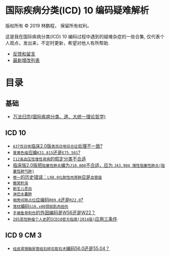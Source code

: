 # 国际疾病分类(ICD) 10 编码疑难解析

版权所有 © 2019 林鹏程， 保留所有权利。

这是我在国际疾病分类(ICD) 10 编码过程中遇到的疑难杂症的一些合集,
仅代表个人观点，发出来，不定时更新，希望对他人有所帮助.

- [反馈和留言](https://github.com/linpengcheng/icd10faq/issues)
- [最新增改列表](https://github.com/linpengcheng/icd10faq/commits/master)

# 目录

## 基础

- [万法归宗(国际疾病分类、道、大统一理论哲学)](https://github.com/linpengcheng/PurefunctionPipelineDataflow/blob/master/doc/Tao_ICD.md)

## ICD 10

- [`A37百日咳`临床2.0版`类百日咳综合征`处理不一致?](./doc/A37.md)
- [`胃黄色瘤`应编`K31.815`还是`E75.501`?](./doc/E75.md)
- [`I12高血压性慢性肾病`的假定分类不合适](./doc/I12.md)
- [临床版2.0版把`阻塞性肺炎`编为`J18.800`不合适，应为 `J43.904 慢性阻塞性肺炎(阻塞性肺气肿)`](./doc/J43.md)
- [`卷一`的历史错误：`L98.0化脓性肉芽肿`应是`血管瘤`](./doc/L98.md)
- [`髂窝积液`](./doc/L94.md)
- [`新生儿苍白`](./doc/P83.md)
- [`淋巴水囊肿`](./doc/Q82.md)
- [`咽旁间隙占位`应编码`R09.8`还是`R22.0`?](./doc/R09.md)
- [`落枕`编码`S16.x00颈部肌肉扭伤`](./doc/S16.md)
- [`手被鱼骨刺伤`的外因编码是W56还是W22？](./doc/W22.md)
- [`Z85恶性肿瘤个人史`的`ICD10官方指南(2014版)`应用三条件](./doc/Z85.md)

## ICD 9 CM 3

- [`经皮肾镜输尿管结石碎石取石术`编码56.0还是55.04？](./doc/55.md)


